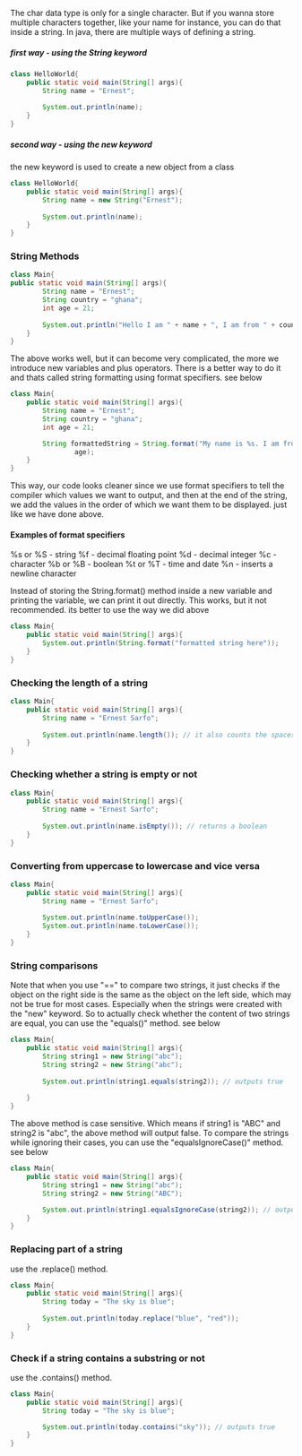 The char data type is only for a single character. But if you wanna store multiple characters together, like your name for instance, you can do that inside a string. In java, there are multiple ways of defining a string.

##### first way - using the String keyword
```java
class HelloWorld{
    public static void main(String[] args){
        String name = "Ernest";
        
        System.out.println(name);
    }
}
```

##### second way - using the new keyword
the new keyword is used to create a new object from a class
```java
class HelloWorld{
    public static void main(String[] args){
        String name = new String("Ernest");
        
        System.out.println(name);
    }
}
```

### String Methods
```java
class Main{
public static void main(String[] args){
        String name = "Ernest";
        String country = "ghana";
        int age = 21;
        
        System.out.println("Hello I am " + name + ", I am from " + country + " and I am " + age + " years old");
    }
}
```

The above works well, but it can become very complicated, the more we introduce new variables and plus operators. There is a better way to do it and thats called string formatting using format specifiers. see below
```java
class Main{
    public static void main(String[] args){
        String name = "Ernest";
        String country = "ghana";
        int age = 21;

        String formattedString = String.format("My name is %s. I am from %s and I am %d years old.", name, country,
                age);
    }
}
```
This way, our code looks cleaner since we use format specifiers to tell the compiler which values we want to output, and then at the end of the string, we add the values in the order of which we want them to be displayed. just like we have done above.

#### Examples of format specifiers
%s or %S - string
%f - decimal floating point
%d - decimal integer
%c - character
%b or %B - boolean
%t or %T - time and date
%n - inserts a newline character

Instead of storing the String.format() method inside a new variable and printing the variable, we can print it out directly. This works, but it not recommended. its better to use the way we did above
```java
class Main{
    public static void main(String[] args){
        System.out.println(String.format("formatted string here"));
    }
}
```


### Checking the length of a string
```java
class Main{
    public static void main(String[] args){
        String name = "Ernest Sarfo";
        
        System.out.println(name.length()); // it also counts the spaces in the strings
    }
}
```

### Checking whether a string is empty or not
```java
class Main{
    public static void main(String[] args){
        String name = "Ernest Sarfo";
        
        System.out.println(name.isEmpty()); // returns a boolean
    }
}
```

### Converting from uppercase to lowercase and vice versa
```java
class Main{
    public static void main(String[] args){
        String name = "Ernest Sarfo";
        
        System.out.println(name.toUpperCase());
        System.out.println(name.toLowerCase());
    }
}
```

### String comparisons
Note that when you use "==" to compare two strings, it just checks if the object on the right side is the same as the object on the left side, which may not be true for most cases. Especially when the strings were created with the "new" keyword. So to actually check whether the content of two strings are equal, you can use the "equals()" method. see below
```java
class Main{
    public static void main(String[] args){
        String string1 = new String("abc");
        String string2 = new String("abc");
        
        System.out.println(string1.equals(string2)); // outputs true
        
    }
}
```
The above method is case sensitive. Which means if string1 is "ABC" and string2 is "abc", the above method will output false. To compare the strings while ignoring their cases, you can use the "equalsIgnoreCase()" method. see below
```java
class Main{
    public static void main(String[] args){
        String string1 = new String("abc");
        String string2 = new String("ABC");

        System.out.println(string1.equalsIgnoreCase(string2)); // outputs true
    }
}
```

### Replacing part of a string 
use the .replace() method.
```java
class Main{
    public static void main(String[] args){
        String today = "The sky is blue";
        
        System.out.println(today.replace("blue", "red"));
    }
}
```

### Check if a string contains a substring or not
use the .contains() method.
```java
class Main{
    public static void main(String[] args){
        String today = "The sky is blue";

        System.out.println(today.contains("sky")); // outputs true
    }
}
```